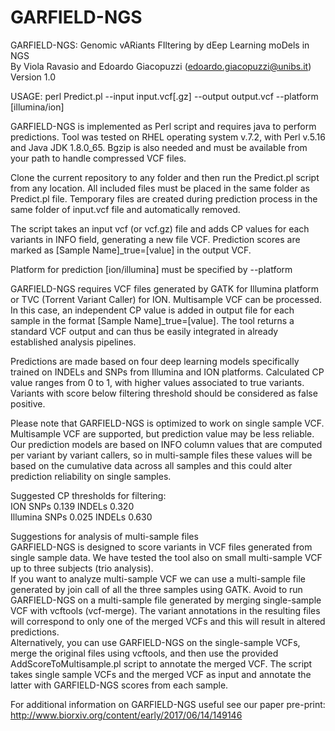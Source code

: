 # GARFIELD-NGS
GARFIELD-NGS: Genomic vARiants FIltering by dEep Learning moDels in NGS
<br> By Viola Ravasio and Edoardo Giacopuzzi (edoardo.giacopuzzi@unibs.it)
Version 1.0

USAGE: perl Predict.pl --input input.vcf[.gz] --output output.vcf --platform [illumina/ion]

GARFIELD-NGS is implemented as Perl script and requires java to perform predictions. Tool was tested on RHEL operating system v.7.2, with Perl v.5.16 and Java JDK 1.8.0_65. Bgzip is also needed and must be available from your path to handle compressed VCF files.

Clone the current repository to any folder and then run the Predict.pl script from any location. All included files must be placed in the same folder as Predict.pl file. Temporary files are created during prediction process in the same folder of input.vcf file and automatically removed.

The script takes an input vcf (or vcf.gz) file and adds CP values for each variants in INFO field, generating a new file VCF. Prediction scores are marked as [Sample Name]_true=[value] in the output VCF. 

Platform for prediction [ion/illumina] must be specified by --platform

GARFIELD-NGS requires VCF files generated by GATK for Illumina platform or TVC (Torrent Variant Caller) for ION. Multisample VCF can be processed. In this case, an independent CP value is added in output file for each sample in the format [Sample Name]_true=[value].
The tool returns a standard VCF output and can thus be easily integrated in already established analysis pipelines.

Predictions are made based on four deep learning models specifically trained on INDELs and SNPs from Illumina and ION platforms. Calculated CP value ranges from 0 to 1, with higher values associated to true variants.
Variants with score below filtering threshold should be considered as false positive. 

Please note that GARFIELD-NGS is optimized to work on single sample VCF. Multisample VCF are supported, but prediction value may be less reliable. Our prediction models are based on INFO column values that are computed per variant by variant callers, so in multi-sample files these values will be based on the cumulative data across all samples and this could alter prediction reliability on single samples.

Suggested CP thresholds for filtering:
<br><bold>ION</bold> SNPs 0.139  INDELs 0.320
<br><bold>Illumina</bold> SNPs 0.025 INDELs 0.630

<bold>Suggestions for analysis of multi-sample files</bold>
<br>GARFIELD-NGS is designed to score variants in VCF files generated from single sample data. We have tested the tool also on small multi-sample VCF up to three subjects (trio analysis). 
<br>If you want to analyze multi-sample VCF we can use a multi-sample file generated by join call of all the three samples using GATK. Avoid to run GARFIELD-NGS on a multi-sample file generated by merging single-sample VCF with vcftools (vcf-merge). The variant annotations in the resulting files will correspond to only one of the merged VCFs and this will result in altered predictions.
<br>Alternatively, you can use GARFIELD-NGS on the single-sample VCFs, merge the original files using vcftools, and then use the provided AddScoreToMultisample.pl script to annotate the merged VCF. The script takes single sample VCFs and the merged VCF as input and annotate the latter with GARFIELD-NGS scores from each sample.


For additional information on GARFIELD-NGS useful see our paper pre-print:
http://www.biorxiv.org/content/early/2017/06/14/149146

